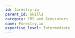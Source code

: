 ```yaml
---
id: forestry-io
parent_id: skills
category: CMS and Generators
name: Forestry.io
expertise_level: Intermediate
---
```

